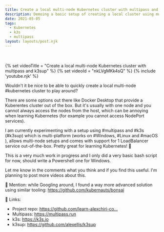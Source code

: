 ```yaml
---
title: Create a local multi-node Kubernetes cluster with multipass and k3sup
description: Demoing a basic setup of creating a local cluster using multipass and k3sup
date: 2021-05-05
tags:
  - Kubernetes
  - k3s
  - multipass
layout: layouts/post.njk
---
```


<br/>
<br/>
{% set videoTitle = "Create a local multi-node Kubernetes cluster with multipass and k3sup" %}
{% set videoId = "nkLVgMKk4sQ" %}
{% include 'youtube.njk' %}

Wouldn't it be nice to be able to quickly create a local multi-node #kubernetes​ cluster to play around?

There are some options out there like Docker Desktop that provide a Kuberentes cluster out of the box. But it's usually with one node and you cannot always access the nodes from the host, which can be annoying when learning Kubernetes (for example you cannot access NodePort services).

I am currently experimenting with a setup using #multipass​ and #k3s​ (#k3sup​) which is multi-platform (works on #Windows​, #Linux​ and #macOS​), allows multi-node setups and comes with support for 1 LoadBalancer service out-of-the-box. Pretty great for learning Kubernetes! 🚀

This is a very much work in progress and I only did a very basic bash script for now, should write a Powershell one for Windows.

Let me know in the comments what you think and if you find this useful. I'm planning to post more videos about this.

👀 Mention: while Googling around, I found a way more advanced solution using similar tooling: https://github.com/kubernauts/bonsai​

🔗 Links:
- Project repo: https://github.com/learn-alexchiri-co...​
- Multipass: https://multipass.run​
- k3s: https://k3s.io​
- k3sup: https://github.com/alexellis/k3sup